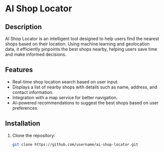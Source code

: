 # AI Shop Locator

## Description
AI Shop Locator is an intelligent tool designed to help users find the nearest shops based on their location. Using machine learning and geolocation data, it efficiently pinpoints the best shops nearby, helping users save time and make informed decisions.

## Features
- Real-time shop location search based on user input.
- Displays a list of nearby shops with details such as name, address, and contact information.
- Integration with a map service for better navigation.
- AI-powered recommendations to suggest the best shops based on user preferences.

## Installation

1. Clone the repository:
   ```bash
   git clone https://github.com/username/ai-shop-locator.git
